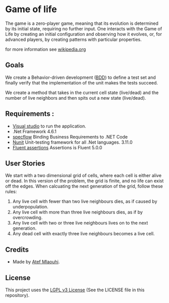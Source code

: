 # Game of life

The game is a zero-player game, meaning that its evolution is determined by its
initial state, requiring no further input. One interacts with the Game of Life by
creating an initial configuration and observing how it evolves, or, for advanced
players, by creating patterns with particular properties.

for more information see [wikipedia.org](http://en.wikipedia.org/wiki/Conway%27s_Game_of_Life)

## Goals

We create a Behavior-driven development ([BDD](https://en.wikipedia.org/wiki/Behavior-driven_development))
to define a test set and finally verify that the implementation of the unit makes the tests succeed.

We create a method that takes in the current cell state (live/dead) and the
number of live neighbors and then spits out a new state (live/dead).

## Requirements :

- [Visual studio](https://visualstudio.microsoft.com/fr/?rr=https%3A%2F%2Fwww.google.com%2F) to run the application.
- .Net Framework 4.6.1
- [specflow](https://specflow.org/) Binding Business Requirements to .NET Code
- [Nunit](https://nunit.org/) Unit-testing framework for all .Net languages. 3.11.0
- [Fluent assertions](https://fluentassertions.com/) Assertions is Fluent 5.0.0

## User Stories

We start with a two dimensional grid of cells, where each cell is either alive or
dead. In this version of the problem, the grid is finite, and no life can exist
off the edges. When calcuating the next generation of the grid, follow these rules:

1. Any live cell with fewer than two live neighbours dies, as if caused by underpopulation.
2. Any live cell with more than three live neighbours dies, as if by overcrowding.
3. Any live cell with two or three live neighbours lives on to the next generation.
4. Any dead cell with exactly three live neighbours becomes a live cell.

## Credits

- Made by [Atef Mlaouhi](https://github.com/AtefMlaouhi).

## License

This project uses the [LGPL v3 License](https://www.gnu.org/licenses/lgpl-3.0.en.html) (See the LICENSE file in this repository).
